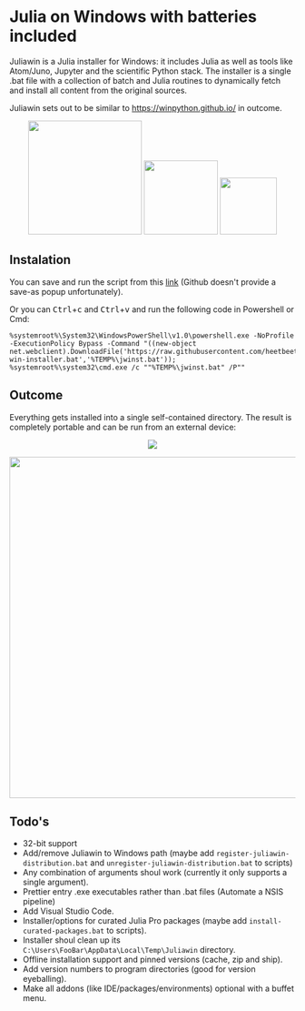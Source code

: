 # Julia on Windows with batteries included
Juliawin is a Julia installer for Windows: it includes Julia as well as tools like Atom/Juno, Jupyter and the scientific Python stack. The installer is a single .bat file with a collection of batch and Julia routines to dynamically fetch and install all content from the original sources.

Juliawin sets out to be similar to https://winpython.github.io/ in outcome.

<p align="center">
  <img src="https://upload.wikimedia.org/wikipedia/commons/thumb/1/1f/Julia_Programming_Language_Logo.svg/220px-Julia_Programming_Language_Logo.svg.png" width="200" />
  <img src="https://avatars2.githubusercontent.com/u/8275281?v=4" width="130" /> 
  <img src="https://upload.wikimedia.org/wikipedia/commons/thumb/3/38/Jupyter_logo.svg/250px-Jupyter_logo.svg.png" width="100" />
</p>

## Instalation

You can save and run the script from this <a href="https://raw.githubusercontent.com/heetbeet/juliawin/master/julia-win-installer.bat" download>link</a> (Github doesn't provide a save-as popup unfortunately).

Or you can <kbd>Ctrl</kbd>+<kbd>c</kbd> and <kbd>Ctrl</kbd>+<kbd>v</kbd> and run the following code in Powershell or Cmd:
```
%systemroot%\System32\WindowsPowerShell\v1.0\powershell.exe -NoProfile -ExecutionPolicy Bypass -Command "((new-object net.webclient).DownloadFile('https://raw.githubusercontent.com/heetbeet/juliawin/master/julia-win-installer.bat','%TEMP%\jwinst.bat')); %systemroot%\system32\cmd.exe /c ""%TEMP%\jwinst.bat" /P""
```

## Outcome

Everything gets installed into a single self-contained directory. The result is completely portable and can be run from an external device:

<p align="center">
 <img src="https://github.com/heetbeet/juliawin/raw/master/images/example-prompt.png"  /> 
</p>  
<p align="center">
<img src="https://github.com/heetbeet/juliawin/raw/master/images/example-usage.png" width="600" /> 
</p>

## Todo's

* 32-bit support
* Add/remove Juliawin to Windows path (maybe add `register-juliawin-distribution.bat` and `unregister-juliawin-distribution.bat` to scripts)
* Any combination of arguments shoul work (currently it only supports a single argument).
* Prettier entry .exe executables rather than .bat files (Automate a NSIS pipeline)
* Add Visual Studio Code.
* Installer/options for curated Julia Pro packages (maybe add `install-curated-packages.bat` to scripts).
* Installer shoul clean up its `C:\Users\FooBar\AppData\Local\Temp\Juliawin` directory.
* Offline installation support and pinned versions (cache, zip and ship).
* Add version numbers to program directories (good for version eyeballing).
* Make all addons (like IDE/packages/environments) optional with a buffet menu.

